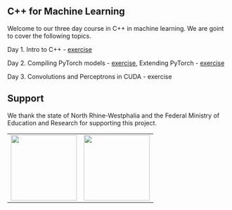 ## C++ for Machine Learning

Welcome to our three day course in C++ in machine learning. We are goint to cover the following topics.

Day 1. Intro to C++ - [exercise](https://github.com/Cpp-programming-for-ML/01_intro_cpp_exercise)

Day 2. Compiling PyTorch models - [exercise](https://github.com/Cpp-programming-for-ML/2_neural_networks_cpp), Extending PyTorch - [exercise](https://github.com/Cpp-programming-for-ML/3_extend_pytorch_padding)

Day 3. Convolutions and Perceptrons in CUDA - exercise




## Support

We thank the state of North Rhine-Westphalia and the Federal Ministry of Education and Research for supporting this project.

<table>
<tr>
    <td><img src="https://github.com/Machine-Learning-Foundations/.github/blob/main/profile/img/nrw-logo.png" height="150"></td>
    <td><img src="https://github.com/Machine-Learning-Foundations/.github/blob/main/profile/img/BMBF_gefoerdert_2017_en.jpg" height="150"></td>
</tr>
</table>

